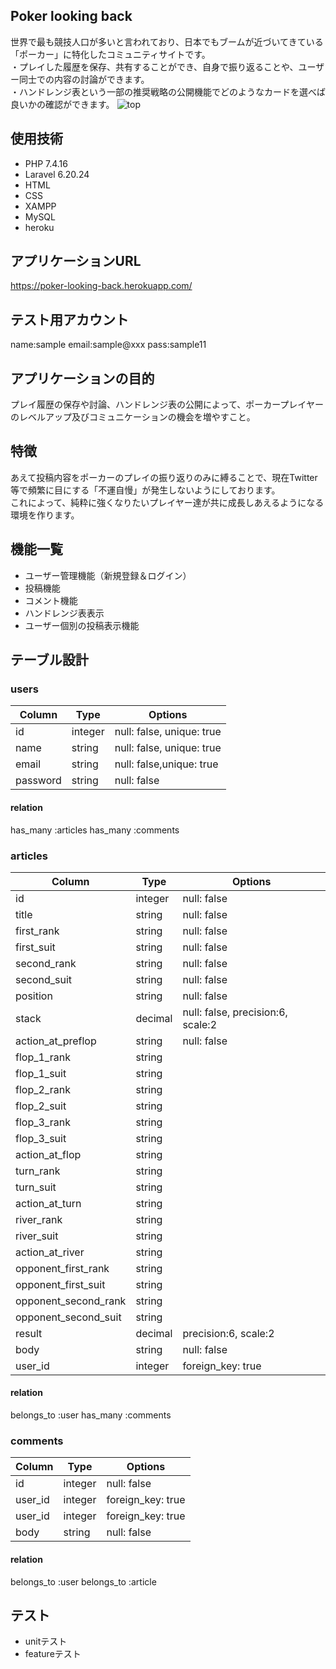 ## Poker looking back
世界で最も競技人口が多いと言われており、日本でもブームが近づいてきている「ポーカー」に特化したコミュニティサイトです。  
・プレイした履歴を保存、共有することができ、自身で振り返ることや、ユーザー同士での内容の討論ができます。  
・ハンドレンジ表という一部の推奨戦略の公開機能でどのようなカードを選べば良いかの確認ができます。
![top](https://user-images.githubusercontent.com/81517427/117424013-4edeac00-af5c-11eb-90b3-c9cb7697bbea.png)

## 使用技術
- PHP 7.4.16
- Laravel 6.20.24
- HTML
- CSS
- XAMPP
- MySQL
- heroku

## アプリケーションURL
https://poker-looking-back.herokuapp.com/

## テスト用アカウント
name:sample
email:sample@xxx
pass:sample11

## アプリケーションの目的
プレイ履歴の保存や討論、ハンドレンジ表の公開によって、ポーカープレイヤーのレベルアップ及びコミュニケーションの機会を増やすこと。

## 特徴
あえて投稿内容をポーカーのプレイの振り返りのみに縛ることで、現在Twitter等で頻繁に目にする「不運自慢」が発生しないようにしております。  
これによって、純粋に強くなりたいプレイヤー達が共に成長しあえるようになる環境を作ります。

## 機能一覧
- ユーザー管理機能（新規登録＆ログイン）
- 投稿機能
- コメント機能
- ハンドレンジ表表示
- ユーザー個別の投稿表示機能

## テーブル設計
### users
|	Column	|	Type	|	Options	|
|-----------|-----------|-----------|
|	id		|	integer	|	null: false, unique: true	|
|	name	|	string	|	null: false, unique: true	|
|	email	|	string	|	null: false,unique: true	|
|	password	|	string	|null: false	|

#### relation
has_many :articles
has_many :comments

### articles
|	Column	|	Type	|	Options	|
|-----------|-----------|-----------|
|	id	|	integer	|	null: false	|
|	title	|	string	|	null: false	|
|	first_rank	|	string	|	null: false	|
|	first_suit	|	string	|	null: false	|
|	second_rank	|	string	|	null: false	|
|	second_suit	|	string	|	null: false	|
|	position	|	string	|	null: false	|
|	stack	|	decimal	|	null: false, precision:6, scale:2	|
|	action_at_preflop	|	string	|	null: false	|
|	flop_1_rank	|	string	|	|
|	flop_1_suit	|	string	|	|
|	flop_2_rank	|	string	|	|
|	flop_2_suit	|	string	|	|
|	flop_3_rank	|	string	|	|
|	flop_3_suit	|	string	|	|
|	action_at_flop	|	string	|	
|	turn_rank	|	string		|
|	turn_suit	|	string		|
|	action_at_turn	|	string	|	
|	river_rank	|	string		|
|	river_suit	|	string		|
|	action_at_river	|	string		|
|	opponent_first_rank	|	string		|
|	opponent_first_suit	|	string		|
|	opponent_second_rank	|	string		|
|	opponent_second_suit	|	string		|
|	result	|	decimal	|	precision:6, scale:2	|
|	body	|	string	|	null: false	|
|	user_id |	integer	|	foreign_key: true	|
#### relation
belongs_to :user
has_many :comments

### comments
|	Column	|	Type	|	Options	|
|-----------|-----------|-----------|
|	id	|	integer	|	null: false	|
|	user_id |	integer	|	foreign_key: true	|
|	user_id |	integer	|	foreign_key: true	|
|	body	|	string	|	null: false	|
#### relation
belongs_to :user
belongs_to :article

## テスト
- unitテスト
- featureテスト